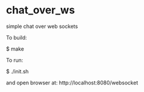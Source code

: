 chat_over_ws
============

simple chat over web sockets

To build:

$ make

To run:

$ ./init.sh

and open browser at: http://localhost:8080/websocket

